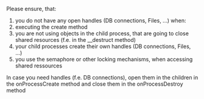 Please ensure, that:
 1. you do not have any open handles (DB connections, Files, ...) when:
   1. executing the create method
 1. you are not using objects in the child process, that are going to close shared resources (f.e. in the __destruct method)
 1. your child processes create their own handles (DB connections, Files, ...)
 1. you use the semaphore or other locking mechanisms, when accessing shared ressources

In case you need handles (f.e. DB connections), open them in the children in the onProcessCreate method and close them in the onProcessDestroy method

